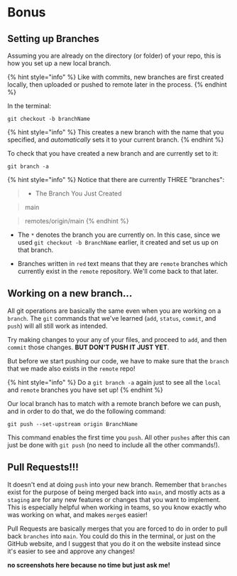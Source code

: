 # Bonus

## Setting up Branches
Assuming you are already on the directory (or folder) of your repo, this is how you set up a new local branch.

{% hint style="info" %}
   Like with commits, new branches are first created locally, then uploaded or pushed to remote later in the process.
{% endhint %}

In the terminal:
```
git checkout -b branchName
```
{% hint style="info" %}
   This creates a new branch with the name that you specified, and _automatically_ sets it to your current branch.
{% endhint %}

To check that you have created a new branch and are currently set to it:
```
git branch -a
```
{% hint style="info" %}
   Notice that there are currently THREE "branches":
   > * The Branch You Just Created

   > main

   > remotes/origin/main
{% endhint %}

- The `*` denotes the branch you are currently on. In this case, since we used `git checkout -b BranchName` earlier, it created and set us up on that branch.

- Branches written in `red` text means that they are `remote` branches which currently exist in the `remote` repository. We'll come back to that later.

## Working on a new branch...

All git operations are basically the same even when you are working on a `branch`. The `git` commands that we've learned (`add`, `status`, `commit`, and `push`) will all still work as intended.

Try making changes to your any of your files, and proceed to `add`, and then `commit` those changes. **BUT DON'T PUSH IT JUST YET**.

But before we start pushing our code, we have to make sure that the `branch` that we made also exists in the `remote` repo!

{% hint style="info" %}
   Do a `git branch -a` again just to see all the `local` and `remote` branches you have set up!
{% endhint %}

Our local branch has to match with a remote branch before we can push, and in order to do that, we do the following command:

```
git push --set-upstream origin BranchName
```

This command enables the first time you `push`. All other `pushes` after this can just be done with `git push` (no need to include all the other commands!).

## Pull Requests!!!

It doesn't end at doing `push` into your new branch. Remember that `branches` exist for the purpose of being merged back into `main`, and mostly acts as a `staging` are for any new features or changes that you want to implement. This is especially helpful when working in teams, so you know exactly who was working on what, and makes `merge`s easier!

Pull Requests are basically merges that you are forced to do in order to pull back `branches` into `main`. You could do this in the terminal, or just on the GitHub website, and I suggest that you do it on the website instead since it's easier to see and approve any changes!

**no screenshots here because no time but just ask me!**